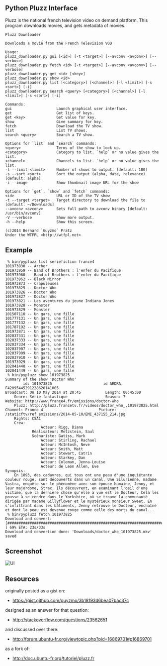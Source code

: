 Python Pluzz Interface
----------------------

Pluzz is the national french television video on demand platform.
This program downloads movies, and gets metadata of movies.

    Pluzz Downloader

    Downloads a movie from the French Television VOD

    Usage:
    pluzz_downloader.py gui [<id>] [-t <target>] [--avconv <avconv>] [--verbose]
    pluzz_downloader.py fetch <id> [-t <target>] [--avconv <avconv>] [--verbose]
    pluzz_downloader.py get <id> [<key>]
    pluzz_downloader.py show <id>
    pluzz_downloader.py list [<category>] [<channel>] [-l <limit>] [-s <sort>] [-i]
    pluzz_downloader.py search <query> [<category>] [<channel>] [-l <limit>] [-s <sort>] [-i]

    Commands:
    gui                    Launch graphical user interface.
    get                    Get list of keys.
    get <key>              Get value for key.
    show                   Give summary for key.
    fetch                  Download the TV show.
    list                   List TV shows.
    search <query>         Search a TV show.

    Options for `list` and `search` commands:
    <query>                Terms of the show to look up.
    <category>             Category to list. `help` or no value gives the list.
    <channel>              Channels to list. `help` or no value gives the list.
    -l --limit <limit>     Number of shows to output. [default: 100]
    -s --sort <sort>       Sort the output (alpha, date, relevance) [default: alpha]
    -i --image             Show thumbnail image URL for the show

    Options for `get`, `show` and `fetch` commands:
    <id>                   URL or ID of the TV show
    -t --target <target>   Target directory to download the file to [default: ~/Downloads]
    --avconv <avconv>      Sets full path to avconv binary [default: /usr/bin/avconv]
    -V --verbose           Show more output.
    -h --help              Show this screen.

    (c)2014 Bernard `Guyzmo` Pratz
    Under the WTFPL <http://wtfpl.net>

Example
-------

     % bin/pypluzz list seriefiction france4
    101973830 -- Archer                                  
    101973959 -- Band of Brothers : l'enfer du Pacifique 
    101973960 -- Band of Brothers : l'enfer du Pacifique 
    101973962 -- Black Mirror                            
    101973873 -- Crapuleuses                             
    101973825 -- Doctor Who                              
    101973826 -- Doctor Who                              
    101973827 -- Doctor Who                              
    101973821 -- Les aventures du jeune Indiana Jones    
    101973828 -- Monster                                 
    101973829 -- Monster                                 
    101507110 -- Un gars, une fille                      
    101777131 -- Un gars, une fille                      
    101777132 -- Un gars, une fille                      
    101787192 -- Un gars, une fille                      
    101973871 -- Un gars, une fille                      
    102037331 -- Un gars, une fille                      
    102037333 -- Un gars, une fille                      
    102037334 -- Un gars, une fille                      
    102037907 -- Un gars, une fille                      
    102037909 -- Un gars, une fille                      
    102037910 -- Un gars, une fille                      
    101973929 -- Un gars, une fille                      
    102041448 -- Un gars, une fille                      
    102041449 -- Un gars, une fille                      
     % bin/pypluzz show 101973825
    Summary of the show 'Doctor Who'
            id: 101973825                       id AEDRA: F42095445291228620141005      
    Broadcast: On 10 May 2014 at 20:45           Length: 00:45:00                      
        Genre: Série fantastique                 Season: 7                             
    Website: http://www.france4.fr/emissions/doctor-who
        Pluzz: http://pluzz.francetv.fr/videos/doctor_who_,101973825.html
    Channel: France 4                         Picture: /staticftv/ref_emissions/2014-05-10/EMI_437155_214.jpg
        Rights: CSA1                          
        Crew:
                    Acteur: Rigg, Diana
                Réalisateur: Metzstein, Saul
                Scénariste: Gatiss, Mark
                    Acteur: Stirling, Rachael
                    Acteur: McIntosh, Neve
                    Acteur: Smith, Matt
                    Acteur: Stewart, Catrin
                    Acteur: Starkey, Dan
                    Acteur: Coleman, Jenna-Louise
                    Acteur: de Leon Allen, Eve
    Synopsis:
        En 1893, des cadavres, qui tous ont une peau d'une inquiétante
    couleur rouge, sont découverts dans un canal. Une Silurienne, madame
    Vastra, enquête sur le phénomène avec son épouse humaine, Jenny, et
    leur majordome, Strax. Ils découvrent, en examinant l'oeil d'une
    victime, que la dernière chose qu'elle a vue est le Docteur. Cela les
    pousse à se rendre dans le Yorkshire, où se trouve la communauté
    dirigée par madame Gillyflower et le mystérieux monsieur Sweet. En
    s'infiltrant dans les bâtiments, Jenny retrouve le Docteur, enchaîné
    et dont la peau est devenue rouge comme celle des morts du canal...
     % bin/pypluzz fetch 101973825
    Download and convert: [##################################################################################                                    ] 69% ETA: 23s/33s
    Download and convertion done: 'Downloads/doctor_who_101973825.mkv' saved


Screenshot
----------

![UI](http://m0g.net/stuff/pypluzz.png)

Resources
---------

originally posted as a gist on:

 * https://gist.github.com/guyzmo/3b18193d6bea07bac37c

designed as an answer for that question:

 * http://stackoverflow.com/questions/23562651

and discussed over there:

 * http://forum.ubuntu-fr.org/viewtopic.php?pid=16869701#p16869701

as a fork of:

 * http://doc.ubuntu-fr.org/tutoriel/pluzz.fr


